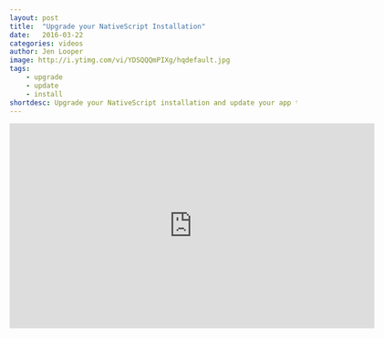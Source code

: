 ```yaml
---
layout: post
title:  "Upgrade your NativeScript Installation"
date:   2016-03-22
categories: videos
author: Jen Looper
image: http://i.ytimg.com/vi/YDSQQQmPIXg/hqdefault.jpg
tags: 
    - upgrade
    - update
    - install
shortdesc: Upgrade your NativeScript installation and update your app to support it. Short and sweet.
---
```

<iframe width="640" height="360" src="https://www.youtube.com/embed/YDSQQQmPIXg" frameborder="0" allowfullscreen></iframe>